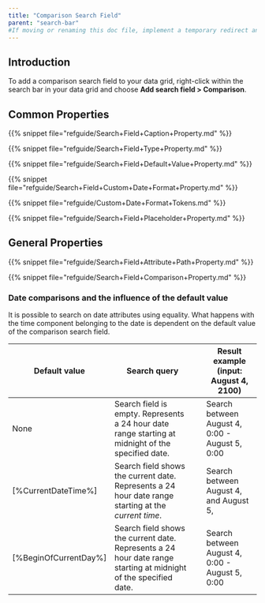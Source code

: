 ```yaml
---
title: "Comparison Search Field"
parent: "search-bar"
#If moving or renaming this doc file, implement a temporary redirect and let the respective team know they should update the URL in the product. See Mapping to Products for more details.
---
```


## Introduction

To add a comparison search field to your data grid, right-click within the search bar in your data grid and choose **Add search field > Comparison**.

## Common Properties

{{% snippet file="refguide/Search+Field+Caption+Property.md" %}}

{{% snippet file="refguide/Search+Field+Type+Property.md" %}}

{{% snippet file="refguide/Search+Field+Default+Value+Property.md" %}}

{{% snippet file="refguide/Search+Field+Custom+Date+Format+Property.md" %}}

{{% snippet file="refguide/Custom+Date+Format+Tokens.md" %}}

{{% snippet file="refguide/Search+Field+Placeholder+Property.md" %}}

## General Properties

{{% snippet file="refguide/Search+Field+Attribute+Path+Property.md" %}}

{{% snippet file="refguide/Search+Field+Comparison+Property.md" %}}

### Date comparisons and the influence of the default value

It is possible to search on date attributes using equality. What happens with the time component belonging to the date is dependent on the default value of the comparison search field.

| Default value | Search query |   | Result example (input: August 4, 2100) |
| --- | --- | --- | --- |
| None | Search field is empty. Represents a 24 hour date range starting at midnight of the specified date. |   | Search between August 4, 0:00 - August 5, 0:00 |
| [%CurrentDateTime%] | Search field shows the current date. Represents a 24 hour date range starting at the _current time_. |   | Search between August 4, <current time> and August 5, <current time> |
| [%BeginOfCurrentDay%] | Search field shows the current date. Represents a 24 hour date range starting at midnight of the specified date. |   | Search between August 4, 0:00 - August 5, 0:00 |
